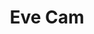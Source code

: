 ---
date_added: 2023-08-20
vendor: Eve
title: Eve Cam
category: camera
zigbeemodel: ['20EBK9901']
compatible: [wifi]
mlink: https://www.evehome.com/en/eve-cam
---